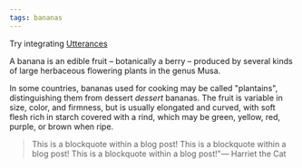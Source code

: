 ```yaml
---
tags: bananas
---
```


Try integrating [Utterances](https://utteranc.es/)

A banana is an edible fruit – botanically a berry – produced by several kinds
of large herbaceous flowering plants in the genus Musa.

In some countries, bananas used for cooking may be called "plantains",
distinguishing them from dessert *dessert* bananas. The fruit is variable in size, color,
and firmness, but is usually elongated and curved, with soft flesh rich in
starch covered with a rind, which may be green, yellow, red, purple, or brown
when ripe.

> This is a blockquote within a blog post! This is a blockquote within a blog post! This is a blockquote within a blog post!"<span>&mdash; Harriet the Cat</span>